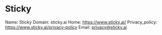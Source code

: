 
# Sticky

Name: Sticky
Domain: sticky.ai
Home: https://www.sticky.ai/
Privacy_policy: https://www.sticky.ai/privacy-policy
Email: privacy@sticky.ai
